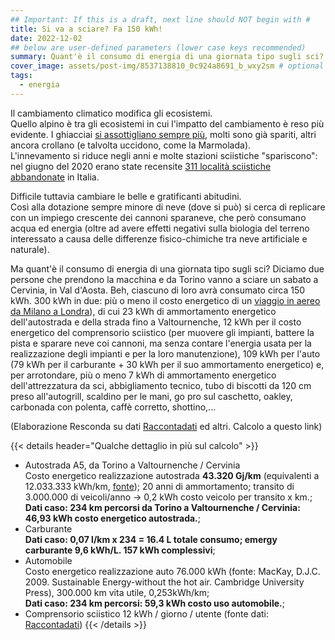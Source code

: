 ```yaml
---
## Important: If this is a draft, next line should NOT begin with #
title: Si va a sciare? Fa 150 kWh!
date: 2022-12-02
## below are user-defined parameters (lower case keys recommended)
summary: Quant'è il consumo di energia di una giornata tipo sugli sci?
cover_image: assets/post-img/8537138810_0c924a8691_b_wxy2sm # optional
tags:
  - energia
---
```


Il cambiamento climatico modifica gli ecosistemi.  
Quello alpino è tra
gli ecosistemi in cui l'impatto del cambiamento è reso più evidente. I
ghiacciai [si assottigliano sempre
più](http://www.nimbus.it/ghiacciai/2022/220922_CiardoneyBilancio.htm),
molti sono già spariti, altri ancora crollano (e talvolta
uccidono, come la Marmolada).  
L'innevamento si riduce negli anni e
molte stazioni sciistiche "spariscono": nel giugno del 2020 erano state
recensite [311 località sciistiche
abbandonate](https://www.dovesciare.it/news/2020-09-24/lo-sci-che-fu-lelenco-di-tutte-le-311-stazioni-sciistiche-fantasma)
in Italia. 

Difficile tuttavia cambiare le belle e gratificanti abitudini.  
Così alla dotazione sempre minore di neve (dove si può) si cerca di
replicare con un impiego crescente dei cannoni sparaneve, che però
consumano acqua ed energia (oltre ad avere effetti negativi sulla
biologia del terreno interessato a causa delle differenze fisico-chimiche tra neve artificiale e naturale).

Ma quant'è il consumo di energia di una giornata tipo sugli sci? Diciamo
due persone che prendono la macchina e da Torino vanno a sciare un
sabato a Cervinia, in Val d'Aosta. Beh, ciascuno di loro avrà consumato
circa 150 kWh. 300 kWh in due: più o meno il costo energetico di un
[viaggio in aereo da Milano a
Londra](https://www.resconda.it/articles/energia-dei-voli-aerei/)), di
cui 23 kWh di ammortamento energetico dell'autostrada e della strada
fino a Valtournenche, 12 kWh per il costo energetico del comprensorio
sciistico (per muovere gli impianti, battere la pista e sparare neve coi
cannoni, ma senza contare l'energia usata per la realizzazione degli
impianti e per la loro manutenzione), 109 kWh per l'auto (79 kWh per il
carburante + 30 kWh per il suo ammortamento energetico) e, per arrotondare,
più o meno 7 kWh di ammortamento energetico dell'attrezzatura da sci,
abbigliamento tecnico, tubo di biscotti da 120 cm preso all'autogrill,
scaldino per le mani, go pro sul caschetto, oakley, carbonada con
polenta, caffè corretto, shottino,...

(Elaborazione Resconda su dati
[Raccontadati](http://www.raccontadati.it/2019/01/energia-sci/) ed
altri. Calcolo a questo link)

{{< details header="Qualche dettaglio in più sul calcolo" >}}

- Autostrada A5, da Torino a Valtournenche / Cervinia  
  Costo energetico realizzazione autostrada **43.320 Gj/km** (equivalenti a 12.033.333 kWh/km, [fonte](https://www.sciencedirect.com/science/article/abs/pii/S0950061814013075));
  20 anni di ammortamento; transito di 3.000.000 di veicoli/anno -> 0,2 kWh costo veicolo per transito x km.;  
  **Dati caso: 234 km percorsi da Torino a Valtournenche / Cervinia: 46,93 kWh costo energetico autostrada.**;
- Carburante  
  **Dati caso: 0,07 l/km x 234 = 16.4 L totale consumo; emergy carburante 9,6 kWh/L. 157 kWh complessivi**;
- Automobile  
  Costo energetico realizzazione auto 76.000 kWh (fonte: MacKay, D.J.C.  2009.  Sustainable Energy-without the hot air.  Cambridge University Press), 300.000 km vita utile, 0,253kWh/km;  
  **Dati caso: 234 km percorsi: 59,3 kWh costo uso automobile.**;
- Comprensorio sciistico 
  12 kWh / giorno / utente (fonte dati: [Raccontadati](http://www.raccontadati.it/2019/01/energia-sci/))
{{< /details >}}

<!--
  created 2022-12-02 12:50:27.662063 +0100 CET m=+0.106144376
-->